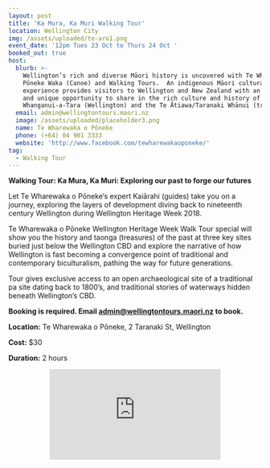 ```yaml
---
layout: post
title: 'Ka Mura, Ka Muri Walking Tour'
location: Wellington City
img: /assets/uploaded/te-aro1.png
event_date: '12pm Tues 23 Oct to Thurs 24 Oct '
booked_out: true
host:
  blurb: >-
    Wellington’s rich and diverse Māori history is uncovered with Te Wharewaka o
    Pōneke Waka (Canoe) and Walking Tours.  An indigenous Māori cultural
    experience provides visitors to Wellington and New Zealand with an authentic
    and unique opportunity to share in the rich culture and history of Te
    Whanganui-a-Tara (Wellington) and the Te Ātiawa/Taranaki Whānui (tribe).
  email: admin@wellingtontours.maori.nz
  image: /assets/uploaded/placeholder3.png
  name: Te Wharewaka o Pōneke
  phone: (+64) 04 901 3333
  website: 'http://www.facebook.com/tewharewakaoponeke/'
tag:
  - Walking Tour
---
```

**Walking Tour: Ka Mura, Ka Muri: Exploring our past to forge our futures**

Let Te Wharewaka o Pōneke‘s expert Kaiārahi (guides) take you on a journey, exploring the layers of development diving back to nineteenth century Wellington during Wellington Heritage Week 2018.

Te Wharewaka o Pōneke Wellington Heritage Week Walk Tour special will show you the history and taonga (treasures) of the past at three key sites buried just below the Wellington CBD and explore the narrative of how Wellington is fast becoming a convergence point of traditional and contemporary biculturalism, pathing the way for future generations.

Tour gives exclusive access to an open archaeological site of a traditional pa site dating back to 1800’s, and traditional stories of waterways hidden beneath Wellington’s CBD.

**Booking is required. Email admin@wellingtontours.maori.nz to book.**

**Location:** Te Wharewaka o Pōneke, 2 Taranaki St, Wellington

**Cost:** $30

**Duration:** 2 hours

<center><iframe src="https://www.facebook.com/plugins/page.php?href=https%3A%2F%2Fwww.facebook.com%2Ftewharewakaoponeke%2F&tabs=header&width=340&height=180&small_header=false&adapt_container_width=true&hide_cover=false&show_facepile=true&appId" width="340" height="180" style="border:none;overflow:hidden" scrolling="no" frameborder="0" allowTransparency="true" allow="encrypted-media"></iframe></center>
